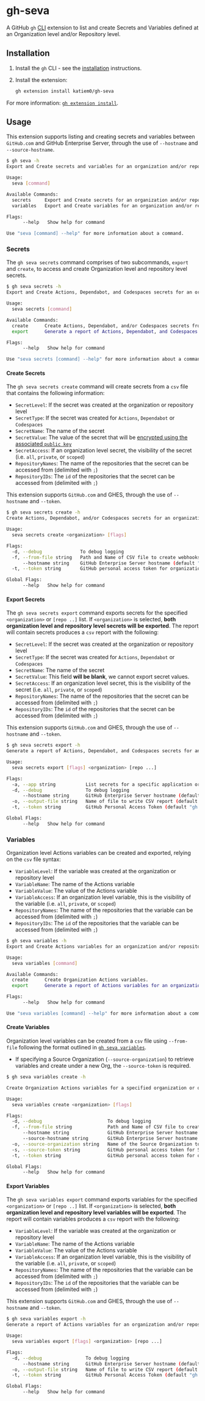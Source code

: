 # gh-seva

A GitHub `gh` [CLI](https://cli.github.com/) extension to list and create Secrets and Variables defined at an Organization level and/or Repository level.

## Installation

1. Install the `gh` CLI - see the [installation](https://github.com/cli/cli#installation) instructions.

2. Install the extension:
   ```sh
   gh extension install katiem0/gh-seva
   ```

For more information: [`gh extension install`](https://cli.github.com/manual/gh_extension_install).

## Usage

This extension supports listing and creating secrets and variables between `GitHub.com` and GitHub Enterprise Server, through the use of `--hostname` and `--source-hostname`.

```sh
$ gh seva -h
Export and Create secrets and variables for an organization and/or repositories.

Usage:
  seva [command]

Available Commands:
  secrets     Export and Create secrets for an organization and/or repositories.
  variables   Export and Create variables for an organization and/or repositories.

Flags:
      --help   Show help for command

Use "seva [command] --help" for more information about a command.
```

### Secrets

The `gh seva secrets` command comprises of two subcommands, `export` and `create`, to access and create Organization level and repository level secrets.

```sh
$ gh seva secrets -h
Export and Create Actions, Dependabot, and Codespaces secrets for an organization and/or repositories.

Usage:
  seva secrets [command]

Available Commands:
  create      Create Actions, Dependabot, and/or Codespaces secrets from a file.
  export      Generate a report of Actions, Dependabot, and Codespaces secrets for an organization and/or repositories.

Flags:
      --help   Show help for command

Use "seva secrets [command] --help" for more information about a command.
```

#### Create Secrets

The `gh seva secrets create` command will create secrets from a `csv` file that contains the following information:

- `SecretLevel`: If the secret was created at the organization or repository level
- `SecretType`: If the secret was created for `Actions`, `Dependabot` or `Codespaces`
- `SecretName`: The name of the secret
-	`SecretValue`: The value of the secret that will be [encrypted using the associated `public key`](https://docs.github.com/en/actions/security-guides/encrypted-secrets)
- `SecretAccess`: If an organization level secret, the visibility of the secret (i.e. `all`, `private`, or `scoped`)
- `RepositoryNames`: The name of the repositories that the secret can be accessed from (delimited with `;`)
- `RepositoryIDs`: The `id` of the repositories that the secret can be accessed from (delimited with `;`)

This extension supports `GitHub.com` and GHES, through the use of `--hostname` and `--token`.

```sh
$ gh seva secrets create -h
Create Actions, Dependabot, and/or Codespaces secrets for an organization and/or repositories from a file.

Usage:
  seva secrets create <organization> [flags]

Flags:
  -d, --debug              To debug logging
  -f, --from-file string   Path and Name of CSV file to create webhooks from (required)
      --hostname string    GitHub Enterprise Server hostname (default "github.com")
  -t, --token string       GitHub personal access token for organization to write to (default "gh auth token")

Global Flags:
      --help   Show help for command
```

#### Export Secrets

The `gh seva secrets export` command exports secrets for the specified `<organization>` or `[repo ..]` list. If `<organization>` is selected, **both organization level and repository level secrets will be exported**. The report will contain secrets produces a `csv` report with the following:

- `SecretLevel`: If the secret was created at the organization or repository level
- `SecretType`: If the secret was created for `Actions`, `Dependabot` or `Codespaces`
- `SecretName`: The name of the secret
-	`SecretValue`: This field **will be blank**, we cannot export secret values.
- `SecretAccess`: If an organization level secret, this is the visibility of the secret (i.e. `all`, `private`, or `scoped`)
- `RepositoryNames`: The name of the repositories that the secret can be accessed from (delimited with `;`)
- `RepositoryIDs`: The `id` of the repositories that the secret can be accessed from (delimited with `;`)

This extension supports `GitHub.com` and GHES, through the use of `--hostname` and `--token`.

```sh
$ gh seva secrets export -h
Generate a report of Actions, Dependabot, and Codespaces secrets for an organization and/or repositories.

Usage:
  seva secrets export [flags] <organization> [repo ...] 

Flags:
  -a, --app string           List secrets for a specific application or all: {all|actions|codespaces|dependabot} (default "all")
  -d, --debug                To debug logging
      --hostname string      GitHub Enterprise Server hostname (default "github.com")
  -o, --output-file string   Name of file to write CSV report (default "report-20230505162601.csv")
  -t, --token string         GitHub Personal Access Token (default "gh auth token")

Global Flags:
      --help   Show help for command
```

### Variables

Organization level Actions variables can be created and exported, relying on the `csv` file syntax:

- `VariableLevel`: If the variable was created at the organization or repository level
- `VariableName`: The name of the Actions variable
- `VariableValue`: The value of the Actions variable
- `VariableAccess`: If an organization level variable, this is the visibility of the variable (i.e. `all`, `private`, or `scoped`)
- `RepositoryNames`: The name of the repositories that the variable can be accessed from (delimited with `;`)
- `RepositoryIDs`: The `id` of the repositories that the variable can be accessed from (delimited with `;`)


```sh
$ gh seva variables -h
Export and Create Actions variables for an organization and/or repositories.

Usage:
  seva variables [command]

Available Commands:
  create      Create Organization Actions variables.
  export      Generate a report of Actions variables for an organization and/or repositories.

Flags:
      --help   Show help for command

Use "seva variables [command] --help" for more information about a command.
```

#### Create Variables

Organization level variables can be created from a `csv` file using `--from-file` following the format outlined in [`gh seva variables`](#variables).

* If specifying a Source Organization (`--source-organization`) to retrieve variables and create under a new Org, the `--source-token` is required.

```sh
$ gh seva variables create -h

Create Organization Actions variables for a specified organization or organization and repositories level variables from a file.

Usage:
  seva variables create <organization> [flags]

Flags:
  -d, --debug                        To debug logging
  -f, --from-file string             Path and Name of CSV file to create variables from
      --hostname string              GitHub Enterprise Server hostname (default "github.com")
      --source-hostname string       GitHub Enterprise Server hostname where variables are copied from (default "github.com")
  -o, --source-organization string   Name of the Source Organization to copy variables from (Requires --source-token)
  -s, --source-token string          GitHub personal access token for Source Organization (Required for --source-organization)
  -t, --token string                 GitHub personal access token for organization to write to (default "gh auth token")

Global Flags:
      --help   Show help for command
```

#### Export Variables

The `gh seva variables export` command exports variables for the specified `<organization>` or `[repo ..]` list. If `<organization>` is selected, **both organization level and repository level variables will be exported**. The report will contain variables produces a `csv` report with the following:

- `VariableLevel`: If the variable was created at the organization or repository level
- `VariableName`: The name of the Actions variable
- `VariableValue`: The value of the Actions variable
- `VariableAccess`: If an organization level variable, this is the visibility of the variable (i.e. `all`, `private`, or `scoped`)
- `RepositoryNames`: The name of the repositories that the variable can be accessed from (delimited with `;`)
- `RepositoryIDs`: The `id` of the repositories that the variable can be accessed from (delimited with `;`)

This extension supports `GitHub.com` and GHES, through the use of `--hostname` and `--token`.

```sh
$ gh seva variables export -h
Generate a report of Actions variables for an organization and/or repositories.

Usage:
  seva variables export [flags] <organization> [repo ...] 

Flags:
  -d, --debug                To debug logging
      --hostname string      GitHub Enterprise Server hostname (default "github.com")
  -o, --output-file string   Name of file to write CSV report (default "report-20230505163210.csv")
  -t, --token string         GitHub Personal Access Token (default "gh auth token")

Global Flags:
      --help   Show help for command
```
